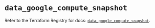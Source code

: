 # `data_google_compute_snapshot`

Refer to the Terraform Registry for docs: [`data_google_compute_snapshot`](https://registry.terraform.io/providers/hashicorp/google/5.41.0/docs/data-sources/compute_snapshot).
